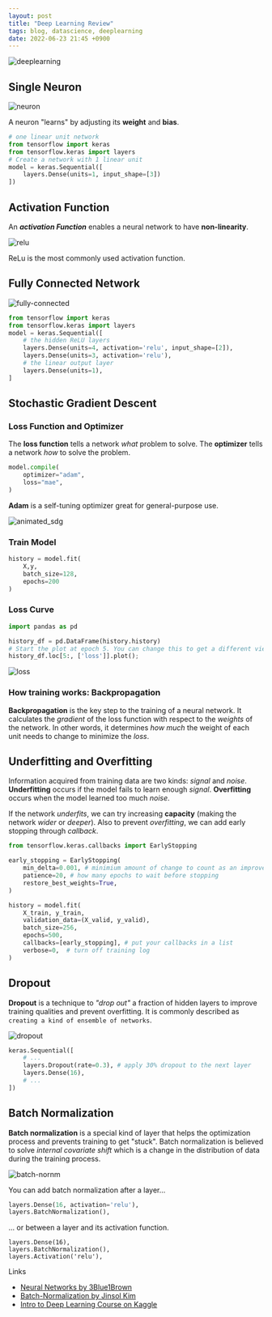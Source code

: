 ```yaml
---
layout: post
title: "Deep Learning Review"
tags: blog, datascience, deeplearning
date: 2022-06-23 21:45 +0900
---
```


![deeplearning](https://i.imgur.com/ZTwsQGu.jpg)

## Single Neuron

![neuron](https://i.imgur.com/1TjA90k.png)

A neuron "learns" by adjusting its **weight** and **bias**.

```python
# one linear unit network
from tensorflow import keras
from tensorflow.keras import layers
# Create a network with 1 linear unit
model = keras.Sequential([
    layers.Dense(units=1, input_shape=[3])
])
```

## Activation Function
An ***activation Function*** enables a neural network to have **non-linearity**.

![relu](https://i.imgur.com/JlW89IR.png)

ReLu is the most commonly used activation function.

## Fully Connected Network
![fully-connected](https://i.imgur.com/k1EJ472.png)
```python
from tensorflow import keras
from tensorflow.keras import layers
model = keras.Sequential([
    # the hidden ReLU layers
    layers.Dense(units=4, activation='relu', input_shape=[2]),
    layers.Dense(units=3, activation='relu'),
    # the linear output layer 
    layers.Dense(units=1),
]
```

## Stochastic Gradient Descent
### Loss Function and Optimizer
The **loss function** tells a network *what* problem to solve. The **optimizer** tells a network *how* to solve the problem.
```python
model.compile(
    optimizer="adam",
    loss="mae",
)
```
**Adam** is a self-tuning optimizer great for general-purpose use.

![animated_sdg](https://i.imgur.com/rFI1tIk.gif)

### Train Model
```python
history = model.fit(
    X,y,
    batch_size=128,
    epochs=200
)
```

### Loss Curve
```python
import pandas as pd

history_df = pd.DataFrame(history.history)
# Start the plot at epoch 5. You can change this to get a different view.
history_df.loc[5:, ['loss']].plot();
```
![loss](https://i.imgur.com/RWG8rFm.png)

### How training works: Backpropagation
**Backpropagation** is the key step to the training of a neural network. It calculates the *gradient* of the loss function with respect to the *weights* of the network. In other words, it determines *how much* the weight of each unit needs to change to minimize the *loss*. 

##  Underfitting and Overfitting
Information acquired from training data are two kinds: *signal* and *noise*. **Underfitting** occurs if the model fails to learn enough *signal*. **Overfitting** occurs when the model learned too much *noise*.

If the network *underfits*, we can try increasing **capacity** (making the network *wider* or *deeper*). Also to prevent *overfitting*, we can add early stopping through *callback*.
```python
from tensorflow.keras.callbacks import EarlyStopping

early_stopping = EarlyStopping(
    min_delta=0.001, # minimium amount of change to count as an improvement
    patience=20, # how many epochs to wait before stopping
    restore_best_weights=True,
)
```
```python
history = model.fit(
    X_train, y_train,
    validation_data=(X_valid, y_valid),
    batch_size=256,
    epochs=500,
    callbacks=[early_stopping], # put your callbacks in a list
    verbose=0,  # turn off training log
)
```

## Dropout
**Dropout** is a technique to *"drop out"* a fraction of hidden layers to improve training qualities and prevent overfitting. It is commonly described as `creating a kind of ensemble of networks`.

![dropout](https://i.imgur.com/a86utxY.gif)

```python
keras.Sequential([
    # ...
    layers.Dropout(rate=0.3), # apply 30% dropout to the next layer
    layers.Dense(16),
    # ...
])
```

## Batch Normalization

**Batch normalization** is a special kind of layer that helps the optimization process and prevents training to get "stuck". Batch normalization is believed to solve *internal covariate shift* which is a change in the distribution of data during the training process.

![batch-nornm](https://i.imgur.com/ZlqADvu.jpg)

You can add batch normalization after a layer...
```python
layers.Dense(16, activation='relu'),
layers.BatchNormalization(),
```
... or between a layer and its activation function.
```
layers.Dense(16),
layers.BatchNormalization(),
layers.Activation('relu'),
```

Links
* [Neural Networks by 3Blue1Brown](https://www.youtube.com/playlist?list=PLZHQObOWTQDNU6R1_67000Dx_ZCJB-3pi)
* [Batch-Normalization by Jinsol Kim](https://gaussian37.github.io/dl-concept-batchnorm/)
* [Intro to Deep Learning Course on Kaggle](https://www.kaggle.com/learn/intro-to-deep-learning)


